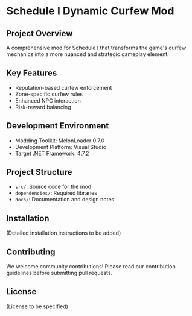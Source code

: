 # Schedule I Dynamic Curfew Mod

## Project Overview
A comprehensive mod for Schedule I that transforms the game's curfew mechanics into a more nuanced and strategic gameplay element.

## Key Features
- Reputation-based curfew enforcement
- Zone-specific curfew rules
- Enhanced NPC interaction
- Risk-reward balancing

## Development Environment
- Modding Toolkit: MelonLoader 0.7.0
- Development Platform: Visual Studio
- Target .NET Framework: 4.7.2

## Project Structure
- `src/`: Source code for the mod
- `dependencies/`: Required libraries
- `docs/`: Documentation and design notes

## Installation
(Detailed installation instructions to be added)

## Contributing
We welcome community contributions! Please read our contribution guidelines before submitting pull requests.

## License
(License to be specified)